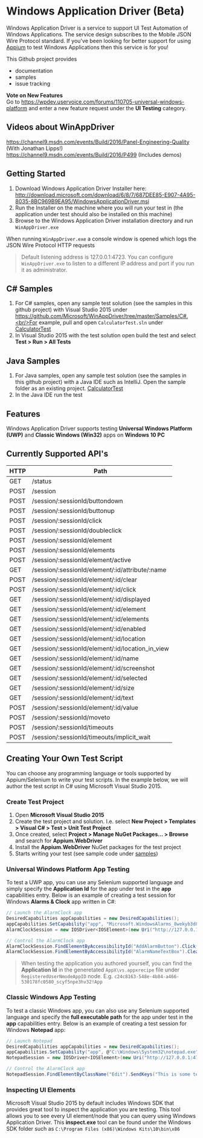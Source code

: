 # Windows Application Driver (Beta)

Windows Application Driver is a service to support UI Test Automation of Windows Applications.  The service design subscribes to the Mobile JSON Wire Protocol standard.  If you've been looking for better support for using <a href="http://appium.io">Appium</a> to test Windows Applications then this service is for you!

This Github project provides
- documentation
- samples
- issue tracking

**Vote on New Features**<br/>
Go to https://wpdev.uservoice.com/forums/110705-universal-windows-platform and enter a new feature request under the **UI Testing** category.

## Videos about WinAppDriver
https://channel9.msdn.com/events/Build/2016/Panel-Engineering-Quality (With Jonathan Lipps!)<br/>
https://channel9.msdn.com/events/Build/2016/P499 (Includes demos)<br/>

## Getting Started
1. Download Windows Application Driver Installer here: http://download.microsoft.com/download/6/8/7/687DEE85-E907-4A95-8035-8BC969B9EA95/WindowsApplicationDriver.msi
2. Run the Installer on the machine where you will run your test in (the application under test should also be installed on this machine)
3. Browse to the Windows Application Driver installation directory and run `WinAppDriver.exe`

When running `WinAppDriver.exe` a console window is opened which logs the JSON Wire Protocol HTTP requests

> Default listening address is 127.0.0.1:4723.  You can configure `WinAppDriver.exe` to listen to a different IP address and port if you run it as administrator.

## C# Samples
1. For C# samples, open any sample test solution (see the samples in this github project) with Visual Studio 2015 under https://github.com/Microsoft/WinAppDriver/tree/master/Samples/C#.<br/>For example, pull and open `CalculatorTest.sln` under [CalculatorTest](https://github.com/Microsoft/WinAppDriver/tree/master/Samples/C#/CalculatorTest)
2. In Visual Studio 2015 with the test solution open build the test and select **Test > Run > All Tests**
 
## Java Samples
1. For Java samples, open any sample test solution (see the samples in this github project) with a Java IDE such as IntelliJ.  Open the sample folder as an existing project.  [CalculatorTest](https://github.com/Microsoft/WinAppDriver/tree/master/Samples/Java/CalculatorTest)
2. In the Java IDE run the test

## Features
Windows Application Driver supports testing **Universal Windows Platform (UWP)** and **Classic Windows (Win32)** apps on **Windows 10 PC**

## Currently Supported API's

| HTTP 	| Path                                          	|
|------	|--------------------------------------------------	|
| GET  	| /status                                          	|
| POST 	| /session                                         	|
| POST 	| /session/:sessionId/buttondown                   	|
| POST 	| /session/:sessionId/buttonup                     	|
| POST 	| /session/:sessionId/click                        	|
| POST 	| /session/:sessionId/doubleclick                  	|
| POST 	| /session/:sessionId/element                      	|
| POST 	| /session/:sessionId/elements                     	|
| POST 	| /session/:sessionId/element/active               	|
| GET  	| /session/:sessionId/element/:id/attribute/:name  	|
| POST 	| /session/:sessionId/element/:id/clear            	|
| POST 	| /session/:sessionId/element/:id/click            	|
| GET  	| /session/:sessionId/element/:id/displayed        	|
| GET  	| /session/:sessionId/element/:id/element          	|
| GET  	| /session/:sessionId/element/:id/elements         	|
| GET  	| /session/:sessionId/element/:id/enabled          	|
| GET  	| /session/:sessionId/element/:id/location         	|
| GET  	| /session/:sessionId/element/:id/location_in_view 	|
| GET  	| /session/:sessionId/element/:id/name             	|
| GET  	| /session/:sessionId/element/:id/screenshot       	|
| GET  	| /session/:sessionId/element/:id/selected         	|
| GET  	| /session/:sessionId/element/:id/size             	|
| GET  	| /session/:sessionId/element/:id/text             	|
| POST 	| /session/:sessionId/element/:id/value            	|
| POST 	| /session/:sessionId/moveto                       	|
| POST 	| /session/:sessionId/timeouts                     	|
| POST 	| /session/:sessionId/timeouts/implicit_wait       	|


## Creating Your Own Test Script
You can choose any programming language or tools supported by Appium/Selenium to write your test scripts. In the example below, we will author the test script in C# using Microsoft Visual Studio 2015.

### Create Test Project
1. Open **Microsoft Visual Studio 2015**
2. Create the test project and solution. I.e. select **New Project > Templates > Visual C# > Test > Unit Test Project**
3. Once created, select **Project > Manage NuGet Packages... > Browse** and search for **Appium.WebDriver**
4. Install the **Appium.WebDriver** NuGet packages for the test project
5. Starts writing your test (see sample code under [samples](https://github.com/Microsoft/WinAppDriver/tree/master/Samples))

### Universal Windows Platform App Testing

To test a UWP app, you can use any Selenium supported language and simply specify the **Application Id** for the app under test in the **app** capabilities entry. Below is an example of creating a test session for Windows **Alarms & Clock** app written in C#:

```c#
// Launch the AlarmClock app
DesiredCapabilities appCapabilities = new DesiredCapabilities();
appCapabilities.SetCapability("app", "Microsoft.WindowsAlarms_8wekyb3d8bbwe!App");
AlarmClockSession = new IOSDriver<IOSElement>(new Uri("http://127.0.0.1:4723"), appCapabilities);

// Control the AlarmClock app
AlarmClockSession.FindElementByAccessibilityId("AddAlarmButton").Click();
AlarmClockSession.FindElementByAccessibilityId("AlarmNameTextBox").Clear();
```

> When testing the application you authored yourself, you can find the **Application Id** in the generetated `AppX\vs.appxrecipe` file under `RegisteredUserNmodeAppID` node. E.g. ```c24c8163-548e-4b84-a466-530178fc0580_scyf5npe3hv32!App```

### Classic Windows App Testing

To test a classic Windows app, you can also use any Selenium supported language and specify the **full executable path** for the app under test in the **app** capabilities entry. Below is an example of creating a test session for Windows **Notepad** app:

```c#
// Launch Notepad
DesiredCapabilities appCapabilities = new DesiredCapabilities();
appCapabilities.SetCapability("app", @"C:\Windows\System32\notepad.exe");
NotepadSession = new IOSDriver<IOSElement>(new Uri("http://127.0.0.1:4723"), appCapabilities);

// Control the AlarmClock app
NotepadSession.FindElementByClassName("Edit").SendKeys("This is some text");
```

### Inspecting UI Elements

Microsoft Visual Studio 2015 by default includes Windows SDK that provides great tool to inspect the application you are testing. This tool allows you to see every UI element/node that you can query using Windows Application Driver. This **inspect.exe** tool can be found under the Windows SDK folder such as `C:\Program Files (x86)\Windows Kits\10\bin\x86`


